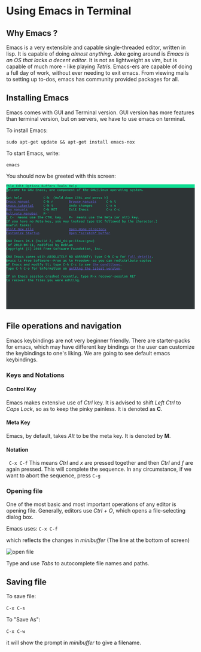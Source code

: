 # Using Emacs in Terminal

## Why Emacs ?

Emacs is a very extensible and capable single-threaded editor, written in lisp. It is capable of doing _almost anything_. Joke going around is _Emacs is an OS that lacks a decent editor_. It is not as lightweight as vim, but is capable of much more - like playing _Tetris_. Emacs-ers are capable of doing a full day of work, without ever needing to exit emacs. From viewing mails to setting up to-dos, emacs has community provided packages for all.


## Installing Emacs

Emacs comes with GUI and Terminal version.
GUI version has more features than terminal version, but on servers, we have to use emacs on terminal.

To install Emacs: 

```
sudo apt-get update && apt-get install emacs-nox
```

To start Emacs, write:
```
emacs
```

You should now be greeted with this screen:

![emacs home screen](emacs.png "homescreen")



## File operations and navigation

Emacs keybindings are not very beginner friendly. There are starter-packs for emacs, which may have different key bindings or the user can customize the keybindings to one's liking. We are going to see default emacs keybindings.


### Keys and Notations

#### Control Key

Emacs makes extensive use of _Ctrl_ key. It is advised to shift _Left Ctrl_ to _Caps Lock_, so as to keep the pinky painless.
It is denoted as **C**.

#### Meta Key

Emacs, by default, takes _Alt_ to be the meta key. It is denoted by **M**.


#### Notation

``` C-x C-f```
This means _Ctrl_ and _x_ are pressed together and then _Ctrl_ and _f_ are again pressed. This will complete the sequence. In any circumstance, if we want to abort the sequence, press ```C-g```



### Opening file
 
One of the most basic and most important operations of any editor is opening file. 
Generally, editors use _Ctrl + O_, which opens a file-selecting dialog box.

Emacs uses:
```C-x C-f```

which reflects the changes in _minibuffer_ (The line at the bottom of screen)

![open file](emacs_open_file.png "Open File")

Type and use _Tabs_ to autocomplete file names and paths.






## Saving file

To save file:

``` C-x C-s ```

To "Save As":

``` C-x C-w ```

it will show the prompt in _minibuffer_ to give a filename.




